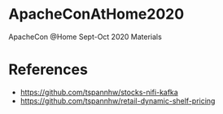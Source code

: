 # ApacheConAtHome2020
ApacheCon @Home Sept-Oct 2020 Materials

# References

* https://github.com/tspannhw/stocks-nifi-kafka
* https://github.com/tspannhw/retail-dynamic-shelf-pricing
